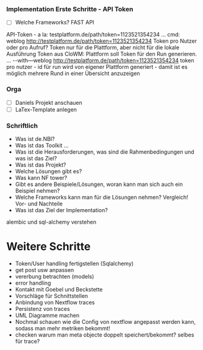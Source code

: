 
### Implementation Erste Schritte - API Token

- [ ] Welche Frameworks? FAST API   

API-Token - a la: testplatform.de/path/token=1123521354234 …  cmd: weblog http://testplatform.de/path/token=1123521354234
Token pro Nutzer oder pro Aufruf? Token nur für die Plattform, aber nicht für die lokale Ausführung
Token aus CloWM: Plattform soll Token für den Run generieren. ... --with—weblog http://testplatform.de/path/token=1123521354234
token pro nutzer - id für run wird von eigener Plattform generiert - damit ist es möglich mehrere Rund in einer Übersicht anzuzeigen

### Orga

- [ ] Daniels Projekt anschauen
- [ ] LaTex-Template anlegen

### Schriftlich
 - Was ist de.NBI?
 - Was ist das Toolkit ...
 - Was ist die Herausforderungen, was sind die Rahmenbedingungen und was ist das Ziel? 
 - Was ist das Projekt?
 - Welche Lösungen gibt es?
 - Was kann NF tower? 
 - Gibt es andere Beispiele/Lösungen, woran kann man sich auch ein Beispiel nehmen?
 - Welche Frameworks kann man für die Lösungen nehmen? Vergleich! Vor- und Nachteile
 - Was ist das Ziel der Implementation?

alembic und sql-alchemy verstehen

# Weitere Schritte

 - Token/User handling fertigstellen (Sqlalchemy)
 - get post usw anpassen
 - vererbung betrachten (models)
 - error handling
 - Kontakt mit Goebel und Beckstette
 - Vorschläge für Schnittstellen
 - Anbindung von Nextflow traces
 - Persistenz von traces
 - UML Diagramme machen
 - Nochmal schauen wie die Config von nextflow angepasst werden kann, sodass man mehr metriken bekommt!
 - checken warum man meta objecte doppelt speichert/bekommt? selbes für trace?